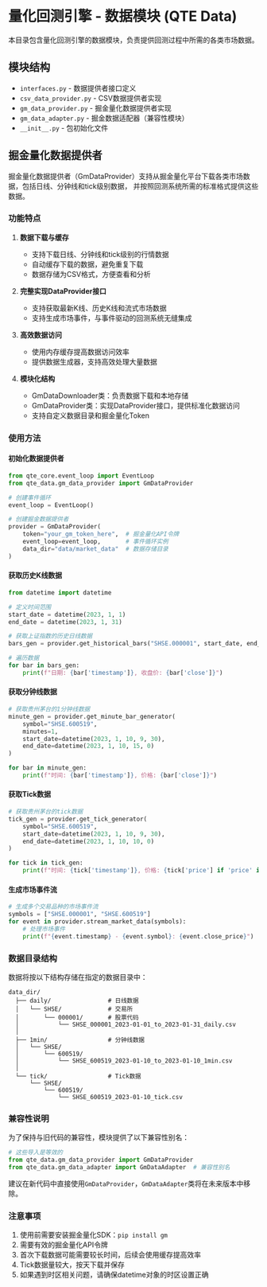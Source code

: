 # 量化回测引擎 - 数据模块 (QTE Data)

本目录包含量化回测引擎的数据模块，负责提供回测过程中所需的各类市场数据。

## 模块结构

- `interfaces.py` - 数据提供者接口定义
- `csv_data_provider.py` - CSV数据提供者实现
- `gm_data_provider.py` - 掘金量化数据提供者实现
- `gm_data_adapter.py` - 掘金数据适配器（兼容性模块）
- `__init__.py` - 包初始化文件

## 掘金量化数据提供者

掘金量化数据提供者（GmDataProvider）支持从掘金量化平台下载各类市场数据，包括日线、分钟线和tick级别数据，
并按照回测系统所需的标准格式提供这些数据。

### 功能特点

1. **数据下载与缓存**
   - 支持下载日线、分钟线和tick级别的行情数据
   - 自动缓存下载的数据，避免重复下载
   - 数据存储为CSV格式，方便查看和分析

2. **完整实现DataProvider接口**
   - 支持获取最新K线、历史K线和流式市场数据
   - 支持生成市场事件，与事件驱动的回测系统无缝集成

3. **高效数据访问**
   - 使用内存缓存提高数据访问效率
   - 提供数据生成器，支持高效处理大量数据

4. **模块化结构**
   - GmDataDownloader类：负责数据下载和本地存储
   - GmDataProvider类：实现DataProvider接口，提供标准化数据访问
   - 支持自定义数据目录和掘金量化Token

### 使用方法

#### 初始化数据提供者

```python
from qte_core.event_loop import EventLoop
from qte_data.gm_data_provider import GmDataProvider

# 创建事件循环
event_loop = EventLoop()

# 创建掘金数据提供者
provider = GmDataProvider(
    token="your_gm_token_here",  # 掘金量化API令牌
    event_loop=event_loop,       # 事件循环实例
    data_dir="data/market_data"  # 数据存储目录
)
```

#### 获取历史K线数据

```python
from datetime import datetime

# 定义时间范围
start_date = datetime(2023, 1, 1)
end_date = datetime(2023, 1, 31)

# 获取上证指数的历史日线数据
bars_gen = provider.get_historical_bars("SHSE.000001", start_date, end_date)

# 遍历数据
for bar in bars_gen:
    print(f"日期: {bar['timestamp']}, 收盘价: {bar['close']}")
```

#### 获取分钟线数据

```python
# 获取贵州茅台的1分钟线数据
minute_gen = provider.get_minute_bar_generator(
    symbol="SHSE.600519",
    minutes=1,
    start_date=datetime(2023, 1, 10, 9, 30),
    end_date=datetime(2023, 1, 10, 15, 0)
)

for bar in minute_gen:
    print(f"时间: {bar['timestamp']}, 价格: {bar['close']}")
```

#### 获取Tick数据

```python
# 获取贵州茅台的tick数据
tick_gen = provider.get_tick_generator(
    symbol="SHSE.600519",
    start_date=datetime(2023, 1, 10, 9, 30),
    end_date=datetime(2023, 1, 10, 10, 0)
)

for tick in tick_gen:
    print(f"时间: {tick['timestamp']}, 价格: {tick['price'] if 'price' in tick else tick['last_price']}")
```

#### 生成市场事件流

```python
# 生成多个交易品种的市场事件流
symbols = ["SHSE.000001", "SHSE.600519"]
for event in provider.stream_market_data(symbols):
    # 处理市场事件
    print(f"{event.timestamp} - {event.symbol}: {event.close_price}")
```

### 数据目录结构

数据将按以下结构存储在指定的数据目录中：

```
data_dir/
  ├── daily/                # 日线数据
  │   └── SHSE/             # 交易所
  │       └── 000001/       # 股票代码
  │           └── SHSE_000001_2023-01-01_to_2023-01-31_daily.csv
  │
  ├── 1min/                 # 分钟线数据
  │   └── SHSE/
  │       └── 600519/
  │           └── SHSE_600519_2023-01-10_to_2023-01-10_1min.csv
  │
  └── tick/                 # Tick数据
      └── SHSE/
          └── 600519/
              └── SHSE_600519_2023-01-10_tick.csv
```

### 兼容性说明

为了保持与旧代码的兼容性，模块提供了以下兼容性别名：

```python
# 这些导入是等效的
from qte_data.gm_data_provider import GmDataProvider
from qte_data.gm_data_adapter import GmDataAdapter  # 兼容性别名
```

建议在新代码中直接使用`GmDataProvider`，`GmDataAdapter`类将在未来版本中移除。

### 注意事项

1. 使用前需要安装掘金量化SDK：`pip install gm`
2. 需要有效的掘金量化API令牌
3. 首次下载数据可能需要较长时间，后续会使用缓存提高效率
4. Tick数据量较大，按天下载并保存
5. 如果遇到时区相关问题，请确保datetime对象的时区设置正确 